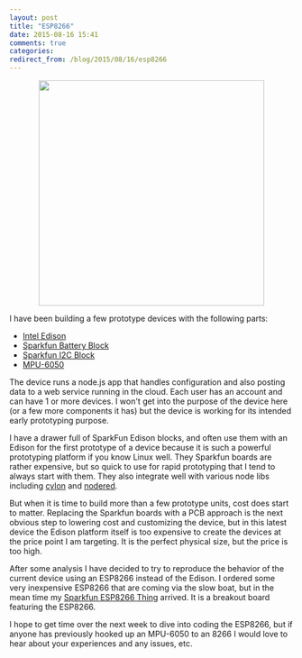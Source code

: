 ```yaml
---
layout: post
title: "ESP8266"
date: 2015-08-16 15:41
comments: true
categories:
redirect_from: /blog/2015/08/16/esp8266
---
```


<img src="//s3.amazonaws.com/rwx-blog/ESP8266.jpg"  style="height: 400px; display: block; margin: auto;">

I have been building a few prototype devices with the following parts:

* <a href="https://www.sparkfun.com/products/13024" target="_blank">Intel Edison</a>
* <a href="https://www.sparkfun.com/products/13037" target="_blank">Sparkfun Battery Block</a>
* <a href="https://www.sparkfun.com/products/13034" target="_blank">Sparkfun I2C Block</a>
* <a href="http://www.amazon.com/gp/product/B00H1OYE4Q" target="_blank">MPU-6050</a>


The device runs a node.js app that handles configuration and also posting data to a web service running in the cloud. Each user has an account and can have 1 or more devices. I won't get into the purpose of the device here (or a few more components it has) but the device is working for its intended early prototyping purpose.

I have a drawer full of SparkFun Edison blocks, and often use them with an Edison for the first prototype of a device because it is such a powerful prototyping platform if you know Linux well. They Sparkfun boards are rather expensive, but so quick to use for rapid prototyping that I tend to always start with them. They also integrate well with various node libs including <a href="https://www.npmjs.com/package/cylon" target="_blank">cylon</a> and <a href="https://github.com/node-red/node-red" target="_blank">nodered</a>.

But when it is time to build more than a few prototype units, cost does start to matter.  Replacing the Sparkfun boards with a PCB approach is the next obvious step to lowering cost and customizing the device, but in this latest device the Edison platform itself is too expensive to create the devices at the price point I am targeting. It is the perfect physical size, but the price is too high.

After some analysis I have decided to try to reproduce the behavior of the current device using an ESP8266 instead of the Edison. I ordered some very inexpensive ESP8266 that are coming via the slow boat, but in the mean time my <a href="https://goo.gl/yCnruP" target="_blank">Sparkfun ESP8266 Thing</a> arrived. It is a breakout board featuring the ESP8266.

I hope to get time over the next week to dive into coding the ESP8266, but if anyone has previously hooked up an MPU-6050 to an 8266 I would love to hear about your experiences and any issues, etc.